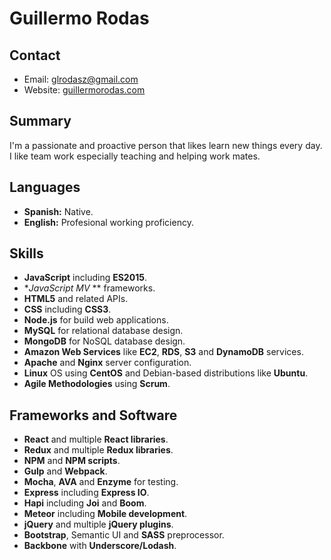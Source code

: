 # Guillermo Rodas

## Contact
* Email: [glrodasz@gmail.com](mailto:glrodasz@gmail.com)
* Website: [guillermorodas.com](guillermorodas.com)

## Summary
I'm a passionate and proactive person that likes learn new things every day. I like team work especially teaching and helping work mates.

## Languages
* **Spanish:** Native.
* **English:** Profesional working proficiency.

## Skills
* **JavaScript** including **ES2015**.
* **JavaScript MV* ** frameworks.
* **HTML5** and related APIs.
* **CSS** including **CSS3**.
* **Node.js** for build web applications.
* **MySQL** for relational database design.
* **MongoDB** for NoSQL database design.
* **Amazon Web Services** like **EC2**, **RDS**, **S3** and **DynamoDB** services.
* **Apache** and **Nginx** server configuration.
* **Linux** OS using **CentOS** and Debian-based distributions like **Ubuntu**.
* **Agile Methodologies** using **Scrum**.

## Frameworks and Software

* **React** and multiple **React libraries**.
* **Redux** and multiple **Redux libraries**.
* **NPM** and **NPM scripts**.
* **Gulp** and **Webpack**.
* **Mocha**, **AVA** and **Enzyme** for testing.
* **Express** including **Express IO**.
* **Hapi** including **Joi** and **Boom**.
* **Meteor** including **Mobile development**.
* **jQuery** and multiple **jQuery plugins**.
* **Bootstrap**, Semantic UI and **SASS** preprocessor.
* **Backbone** with **Underscore/Lodash**.
